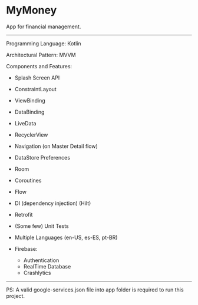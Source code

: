 # MyMoney
App for financial management.

------------------------------

Programming Language: Kotlin

Architectural Pattern: MVVM

Components and Features:

- Splash Screen API
- ConstraintLayout
- ViewBinding
- DataBinding
- LiveData
- RecyclerView
- Navigation (on Master Detail flow)
- DataStore Preferences
- Room
- Coroutines
- Flow
- DI (dependency injection) (Hilt)
- Retrofit
- (Some few) Unit Tests
- Multiple Languages (en-US, es-ES, pt-BR)

- Firebase:
    - Authentication
    - RealTime Database
    - Crashlytics

------------------------------

PS: A valid google-services.json file into app folder is required to run this project.
